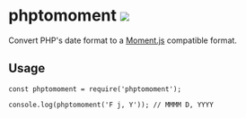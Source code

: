 # phptomoment [![](https://travis-ci.org/octalmage/phptomoment.svg?branch=master)](https://travis-ci.org/octalmage/phptomoment/)

Convert PHP's date format to a [Moment.js](https://momentjs.com/) compatible format.

## Usage

```
const phptomoment = require('phptomoment');

console.log(phptomoment('F j, Y')); // MMMM D, YYYY
```
